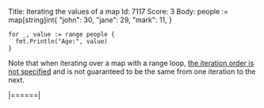 Title: Iterating the values of a map
Id: 7117
Score: 3
Body:
    people := map[string]int{
      "john": 30,
      "jane": 29,
      "mark": 11,
    }
    
    for _, value := range people {
      fmt.Println("Age:", value)
    }

Note that when iterating over a map with a range loop, [the iteration order is not specified](https://blog.golang.org/go-maps-in-action) and is not guaranteed to be the same from one iteration to the next. 

|======|
